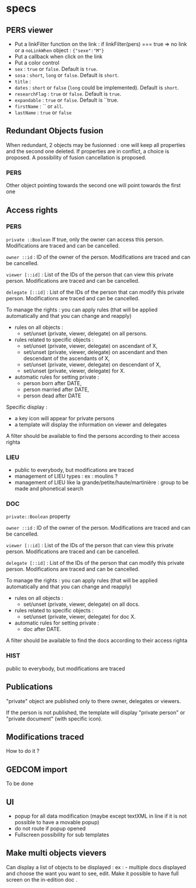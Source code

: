 # specs

## PERS viewer

- Put a linkFilter function on the link : if linkFilter(pers) === true => no link or a `noLinkWhen` object : `{"sexe":"M"}`
- Put a callback when click on the link
- Put a color control
- `sex` : `true` or `false`. Default is `true`.
- `sosa` : `short`, `long` or `false`. Default is `short`.
- `title` : 
- `dates` : `short` or `false` (`long` could be implemented). Default is `short`.
- `researchFlag` : `true` or `false`. Default is `true`.
- `expandable` : `true` or `false`. Default is ``true.
- `firstName` : `` or `all`.
- `lastName` : `true` or `false`

## Redundant Objects fusion

When redundant, 2 objects may be fusionned : one will keep all properties and the second one deleted. If properties are in conflict, a choice is proposed. A possibility of fusion cancellation is proposed.

### PERS

Other object pointing towards the second one will point towards the first one

## Access rights

### PERS
`private ::Boolean` If true, only the owner can access this person. Modifications are traced and can be cancelled.

`owner ::id` : ID of the owner of the person. Modifications are traced and can be cancelled.

`viewer [::id]` : List of the IDs of the person that can view this private person. Modifications are traced and can be cancelled.

`delegate [::id]` : List of the IDs of the person that can modify this private person. Modifications are traced and can be cancelled.

To manage the rights : you can apply rules (that will be applied automatically and that you can change and reapply)

- rules on all objects : 
	- set/unset (private, viewer, delegate) on all persons.
- rules related to specific objects :
	- set/unset (private, viewer, delegate) on ascendant of X,
	- set/unset (private, viewer, delegate) on ascendant and then descendant of the ascendants of X,
	- set/unset (private, viewer, delegate) on descendant of X,
	- set/unset (private, viewer, delegate) for X.
- automatic rules for setting private : 
	- person born after DATE,
	- person married after DATE,
	- person dead after DATE

Specific display : 
- a key icon will appear for private persons
- a template will display the information on viewer and delegates 

A filter should be available to find the persons according to their access righta

### LIEU 

- public to everybody, but modifications are traced
- management of LIEU types : ex : moulins ?
- management of LIEU like la grande/petite/haute/martinière : group to be made and phonetical search


### DOC

`private::Boolean` property

`owner ::id` : ID of the owner of the person. Modifications are traced and can be cancelled.

`viewer [::id]` : List of the IDs of the person that can view this private person. Modifications are traced and can be cancelled.

`delegate [::id]` : List of the IDs of the person that can modify this private person. Modifications are traced and can be cancelled.

To manage the rights : you can apply rules (that will be applied automatically and that you can change and reapply)

- rules on all objects : 
	- set/unset (private, viewer, delegate) on all docs.
- rules related to specific objects :
	- set/unset (private, viewer, delegate) for doc X.
- automatic rules for setting private : 
	- doc after DATE.

A filter should be available to find the docs according to their access righta

### HIST

public to everybody, but modifications are traced


## Publications

"private" object are published only to there owner, delegates or viewers.

If the person is not published, the template will display "private person" or "private document" (with specific icon).

## Modifications traced

How to do it ?

## GEDCOM import

To be done


## UI

- popup for all data modification (maybe except textXML in line if it is not possible to have a movable popup)
- do not route if popup opened
- Fullscreen possibility for sub templates

## Make multi objects vievers
Can display a list of objects to be displayed :
ex : - multiple docs displayed and choose the want you want to see, edit. Make it possible to have full screen on the in-edition doc .
